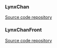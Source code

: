 ### LynxChan
[Source code repository](https://gitlab.com/mrseth/LynxChan)


### LynxChanFront
[Source code repository](https://github.com/lleaff/LynxChanFront)
